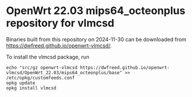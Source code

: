 OpenWrt 22.03 mips64_octeonplus repository for vlmcsd
========

Binaries built from this repository on 2024-11-30 can be downloaded from <https://dwfreed.github.io/openwrt-vlmcsd/>.

To install the vlmcsd package, run

```
echo "src/gz openwrt-vlmcsd https://dwfreed.github.io/openwrt-vlmcsd/OpenWrt_22.03/mips64_octeonplus/base" >> /etc/opkg/customfeeds.conf
opkg update
opkg install vlmcsd
```
